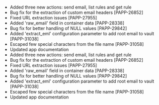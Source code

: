 * Added three new actions: send email, list rules and get rule
* Bug fix for the extraction of custom email headers [PAPP-26852]
* Fixed URL extraction issues [PAPP-27955]
* Added 'raw_email' field in container data [PAPP-28338]
* Bug fix for better handling of NULL values [PAPP-29842]
* Added 'extract_eml' configuration parameter to add root email to vault [PAPP-31038]
* Escaped few special characters from the file name [PAPP-31058]
* Updated app documentation
* Added three new actions: send email, list rules and get rule
* Bug fix for the extraction of custom email headers [PAPP-26852]
* Fixed URL extraction issues [PAPP-27955]
* Added 'raw_email' field in container data [PAPP-28338]
* Bug fix for better handling of NULL values [PAPP-29842]
* Added 'extract_eml' configuration parameter to add root email to vault [PAPP-31038]
* Escaped few special characters from the file name [PAPP-31058]
* Updated app documentation